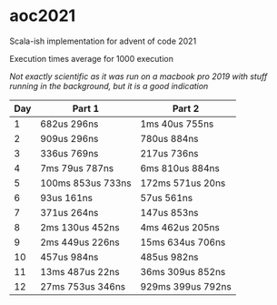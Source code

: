 # aoc2021

Scala-ish implementation for advent of code 2021

Execution times average for 1000 execution

_Not exactly scientific as it was run on a macbook pro 2019 with stuff running in the background,
but it is a good indication_

| Day | Part 1            | Part 2             |
|-----|-------------------|--------------------|
| 1   | 682us 296ns       | 1ms 40us 755ns     |
| 2   | 909us 296ns       | 780us 884ns        |
| 3   | 336us 769ns       | 217us 736ns        |
| 4   | 7ms 79us 787ns    | 6ms 810us 884ns    |
| 5   | 100ms 853us 733ns | 172ms 571us 20ns   |
| 6   | 93us 161ns        | 57us 561ns         |
| 7   | 371us 264ns       | 147us 853ns        |
| 8   | 2ms 130us 452ns   | 4ms 462us 205ns    |
| 9   | 2ms 449us 226ns   | 15ms 634us 706ns   |
| 10  | 457us 984ns       | 485us 982ns        |
| 11  | 13ms 487us 22ns   | 36ms 309us 852ns   |
| 12  | 27ms 753us 346ns  | 929ms 399us 792ns  |
